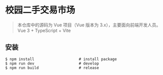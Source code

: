 
# 校园二手交易市场

> 本仓库中的源码为 Vue 项目（Vue 版本为 3.x），主要面向前端开发人员。
> Vue 3 + TypeScript + Vite

## 安装
```
$ npm install                    # install package
$ npm run dev                    # develop
$ npm run build                  # release
```